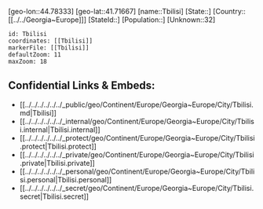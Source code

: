 ﻿---
location: [41.71667,44.78333]
mapzoom: [7,12] 
mapmarker: city 
type: City
tags:
- geo/City


SpocWebEntityId: 35929
isDeleted: false
confidential: public

---
[geo-lon::44.78333]
[geo-lat::41.71667]
[name::Tbilisi]
[State::]
[Country::[[../../Georgia~Europe]]]
[StateId::]
[Population::]
[Unknown::32]


```leaflet
id: Tbilisi
coordinates: [[Tbilisi]]
markerFile: [[Tbilisi]]
defaultZoom: 11 
maxZoom: 18
```


## Confidential Links & Embeds: 
- [[../../../../../../_public/geo/Continent/Europe/Georgia~Europe/City/Tbilisi.md|Tbilisi]] 
- [[../../../../../../_internal/geo/Continent/Europe/Georgia~Europe/City/Tbilisi.internal|Tbilisi.internal]] 
- [[../../../../../../_protect/geo/Continent/Europe/Georgia~Europe/City/Tbilisi.protect|Tbilisi.protect]] 
- [[../../../../../../_private/geo/Continent/Europe/Georgia~Europe/City/Tbilisi.private|Tbilisi.private]] 
- [[../../../../../../_personal/geo/Continent/Europe/Georgia~Europe/City/Tbilisi.personal|Tbilisi.personal]] 
- [[../../../../../../_secret/geo/Continent/Europe/Georgia~Europe/City/Tbilisi.secret|Tbilisi.secret]] 
